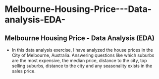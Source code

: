 # Melbourne-Housing-Price---Data-analysis-EDA-
## Melbourne Housing Price - Data Analysis (EDA)
- In this data analysis exercise, I have analyzed the house prices in the City of Melbourne, Australia. Answering questions like which suburbs are the most expensive, the median price, distance to the city, top selling suburbs, distance to the city and any seasonality exists in the sales price.

